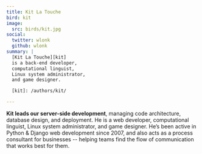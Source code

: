 ```yaml
---
title: Kit La Touche
bird: kit
image:
  src: birds/kit.jpg
social:
  twitter: wlonk
  github: wlonk
summary: |
  [Kit La Touche][kit]
  is a back-end developer,
  computational linguist,
  Linux system administrator,
  and game designer.

  [kit]: /authors/kit/

---
```


**Kit leads our server-side development**,
managing code architecture,
database design,
and deployment.
He is a web developer,
computational linguist,
Linux system administrator,
and game designer.
He’s been active in
Python & Django web development since 2007,
and also acts as a process consultant for businesses --
helping teams find the flow of communication
that works best for them.
